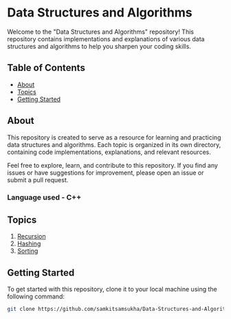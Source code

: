 # Data Structures and Algorithms

<!-- ![GitHub](https://img.shields.io/github/license/samkitsamsukha/Data-Structures-and-Algorithms)
![GitHub last commit](https://img.shields.io/github/last-commit/samkitsamsukha/Data-Structures-and-Algorithms)
![GitHub repo size](https://img.shields.io/github/repo-size/samkitsamsukha/Data-Structures-and-Algorithms) -->

Welcome to the "Data Structures and Algorithms" repository! This repository contains implementations and explanations of various data structures and algorithms to help you sharpen your coding skills.

## Table of Contents

- [About](#about)
- [Topics](#topics)
- [Getting Started](#getting-started)


## About

This repository is created to serve as a resource for learning and practicing data structures and algorithms. Each topic is organized in its own directory, containing code implementations, explanations, and relevant resources.

Feel free to explore, learn, and contribute to this repository. If you find any issues or have suggestions for improvement, please open an issue or submit a pull request.
### Language used - C++

## Topics

1. [Recursion](/recursion)
2. [Hashing](/hashing)
3. [Sorting](/sorting/)


<!-- Add more topics here -->

## Getting Started

To get started with this repository, clone it to your local machine using the following command:

```bash
git clone https://github.com/samkitsamsukha/Data-Structures-and-Algorithms.git
